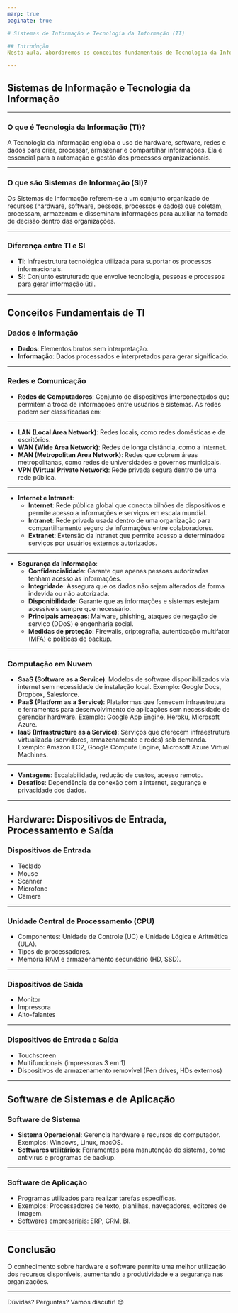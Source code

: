 ```yaml
---
marp: true
paginate: true

# Sistemas de Informação e Tecnologia da Informação (TI)

## Introdução
Nesta aula, abordaremos os conceitos fundamentais de Tecnologia da Informação (TI) e Sistemas de Informação (SI), diferenciando seus componentes e compreendendo seu impacto nas organizações. Exploraremos também os principais elementos de hardware e software, essenciais para o funcionamento dos sistemas computacionais.

---
```


## Sistemas de Informação e Tecnologia da Informação
---

### O que é Tecnologia da Informação (TI)?
A Tecnologia da Informação engloba o uso de hardware, software, redes e dados para criar, processar, armazenar e compartilhar informações. Ela é essencial para a automação e gestão dos processos organizacionais.

---

### O que são Sistemas de Informação (SI)?
Os Sistemas de Informação referem-se a um conjunto organizado de recursos (hardware, software, pessoas, processos e dados) que coletam, processam, armazenam e disseminam informações para auxiliar na tomada de decisão dentro das organizações.

---

### Diferença entre TI e SI
- **TI**: Infraestrutura tecnológica utilizada para suportar os processos informacionais.
- **SI**: Conjunto estruturado que envolve tecnologia, pessoas e processos para gerar informação útil.

---

## Conceitos Fundamentais de TI

### Dados e Informação
- **Dados**: Elementos brutos sem interpretação.
- **Informação**: Dados processados e interpretados para gerar significado.

---

### Redes e Comunicação
- **Redes de Computadores**: Conjunto de dispositivos interconectados que permitem a troca de informações entre usuários e sistemas. As redes podem ser classificadas em:
---
  - **LAN (Local Area Network)**: Redes locais, como redes domésticas e de escritórios.
  - **WAN (Wide Area Network)**: Redes de longa distância, como a Internet.
  - **MAN (Metropolitan Area Network)**: Redes que cobrem áreas metropolitanas, como redes de universidades e governos municipais.
  - **VPN (Virtual Private Network)**: Rede privada segura dentro de uma rede pública.
---
- **Internet e Intranet**:
  - **Internet**: Rede pública global que conecta bilhões de dispositivos e permite acesso a informações e serviços em escala mundial.
  - **Intranet**: Rede privada usada dentro de uma organização para compartilhamento seguro de informações entre colaboradores.
  - **Extranet**: Extensão da intranet que permite acesso a determinados serviços por usuários externos autorizados.
---
- **Segurança da Informação**:
  - **Confidencialidade**: Garante que apenas pessoas autorizadas tenham acesso às informações.
  - **Integridade**: Assegura que os dados não sejam alterados de forma indevida ou não autorizada.
  - **Disponibilidade**: Garante que as informações e sistemas estejam acessíveis sempre que necessário.
  - **Principais ameaças**: Malware, phishing, ataques de negação de serviço (DDoS) e engenharia social.
  - **Medidas de proteção**: Firewalls, criptografia, autenticação multifator (MFA) e políticas de backup.
---

### Computação em Nuvem
- **SaaS (Software as a Service)**: Modelos de software disponibilizados via internet sem necessidade de instalação local. Exemplo: Google Docs, Dropbox, Salesforce.
- **PaaS (Platform as a Service)**: Plataformas que fornecem infraestrutura e ferramentas para desenvolvimento de aplicações sem necessidade de gerenciar hardware. Exemplo: Google App Engine, Heroku, Microsoft Azure.
- **IaaS (Infrastructure as a Service)**: Serviços que oferecem infraestrutura virtualizada (servidores, armazenamento e redes) sob demanda. Exemplo: Amazon EC2, Google Compute Engine, Microsoft Azure Virtual Machines.
---
- **Vantagens**: Escalabilidade, redução de custos, acesso remoto.
- **Desafios**: Dependência de conexão com a internet, segurança e privacidade dos dados.

---

## Hardware: Dispositivos de Entrada, Processamento e Saída

### Dispositivos de Entrada
- Teclado
- Mouse
- Scanner
- Microfone
- Câmera

---

### Unidade Central de Processamento (CPU)
- Componentes: Unidade de Controle (UC) e Unidade Lógica e Aritmética (ULA).
- Tipos de processadores.
- Memória RAM e armazenamento secundário (HD, SSD).

---

### Dispositivos de Saída
- Monitor
- Impressora
- Alto-falantes

---

### Dispositivos de Entrada e Saída
- Touchscreen
- Multifuncionais (impressoras 3 em 1)
- Dispositivos de armazenamento removível (Pen drives, HDs externos)

---

## Software de Sistemas e de Aplicação

### Software de Sistema
- **Sistema Operacional**: Gerencia hardware e recursos do computador. Exemplos: Windows, Linux, macOS.
- **Softwares utilitários**: Ferramentas para manutenção do sistema, como antivírus e programas de backup.

---

### Software de Aplicação
- Programas utilizados para realizar tarefas específicas.
- Exemplos: Processadores de texto, planilhas, navegadores, editores de imagem.
- Softwares empresariais: ERP, CRM, BI.

---

## Conclusão
 O conhecimento sobre hardware e software permite uma melhor utilização dos recursos disponíveis, aumentando a produtividade e a segurança nas organizações.

---

Dúvidas? Perguntas? Vamos discutir! 😊